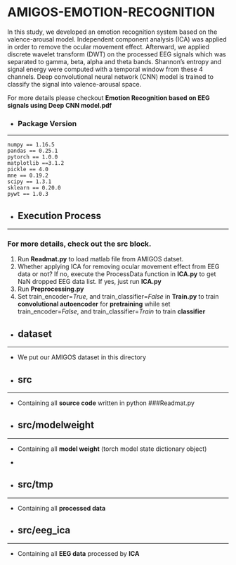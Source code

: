 # AMIGOS-EMOTION-RECOGNITION

In this study, we developed an emotion recognition system based on the valence-arousal model. Independent component analysis (ICA) was applied in order to remove the ocular movement effect. Afterward, we applied discrete wavelet transform (DWT) on the processed EEG signals which was separated to gamma, beta, alpha and theta bands. Shannon’s entropy and signal energy were computed with a temporal window from these 4 channels. Deep convolutional neural network (CNN) model is trained to classify the signal into valence-arousal space.

For more details please checkout **Emotion Recognition based on EEG signals using Deep CNN model.pdf**
- ### Package Version
---
    numpy == 1.16.5
    pandas == 0.25.1
    pytorch == 1.0.0
    matplotlib ==3.1.2
    pickle == 4.0
    mne == 0.19.2
    scipy == 1.3.1
    sklearn == 0.20.0
    pywt == 1.0.3


- ## Execution Process
---
### For more details, check out the **src** block.
1. Run **Readmat.py** to load matlab file from AMIGOS datset. 
2. Whether applying ICA for removing ocular movement effect from EEG data or not? If no, execute the ProcessData function in **ICA.py** to get NaN dropped EEG data list. If yes, just run **ICA.py**
3. Run **Preprocessing.py**
4. Set train_encoder=*True*, and train_classifier=*False* in **Train.py** to train **convolutional autoencoder** for **pretraining** while set train_encoder=*False*, and train_classifier=*Train* to train **classifier**


- ## dataset
---
- We put our AMIGOS dataset in this directory


- ## src
---
- Containing all **source code** written in python
    ###Readmat.py

- ## src/modelweight
---
- Containing all **model weight** (torch model state dictionary object)
- 

- ## src/tmp
---
- Containing all **processed data**

- ## src/eeg_ica
---
- Containing all **EEG data** processed by **ICA**
